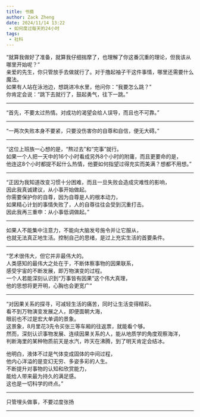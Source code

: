 ```yaml
---
title: 书摘
author: Zack Zheng
date: 2024/11/14 13:22
 - 如何度过每天的24小时
tags:
 - 社科
---
```



“就算我做好了准备，就算我仔细揣摩了，也理解了你这番沉重的理论，但我该从哪里开始呢？”   
亲爱的先生，你只管放手去做就行了。对于撸起袖子干这件事情，哪里还需要什么魔法。    
如果有人站在泳池边，想跳进冷水里，他问你：“我要怎么跳？”   
你肯定会说：“跳下去就行了，鼓起勇气，往下一跳。”         


-----------------------------


“首先，不要太过热情。对成功的渴望会给人误导，而且也不可靠。”


------------------------------


“一两次失败本身不要紧，只要没伤害你的自尊和自信，便无大碍。”


-------------------------------


“这位上班族一心想的是，“熬过去”和“完事”就行。   
如果一个人把一天中的16个小时看成另外8个小时的附庸，而且更要命的是，   
他连这8个小时都提不起什么热情，他要如何指望过得充实而美满？想都不用想。”   


-------------------------------

“正因为我知道改变习惯十分困难，而且一旦失败会造成灾难性的影响，   
因此我真诚建议，从小事开始做起。    
你需要保护你的自尊，因为自尊是人的根本动力，   
如果精心计划的事情失败了，人的自尊往往会受到沉重打击。   
因此我再三重申：从小事低调做起。”   


-------------------------------

如果人不能集中注意力，不能向大脑发号施令并让它服从，   
也就无法真正地生活。控制自己的思绪，是过上充实生活的首要条件。    

-------------------------------


“艺术很伟大，但它并非最伟大的。      
人类感知的最伟大之处在于，不断体察事物的因果联系，     
感受宇宙的不断发展，即万物演变的过程。      
一个人若能深刻认识到“万事皆有因果”这个伟大真理，   
他的思想将更开明，心胸也会更宽广”    


-------------------------------

“对因果关系的探寻，可减轻生活的痛苦，同时让生活变得精彩。   
看不到万物演变发展之人，即便面朝大海，   
眼前也不过是宏大单调的景象。    
这景象，8月里花3先令买张三等车厢的往返票，就能看个够。   
然而，深刻认识事物发展、连续因果关系的人，能从地质学的角度观察海洋，   
判断海里的某种物质前天是水汽，昨天在沸腾，到了明天肯定会结冰。     

他明白，液体不过是气体变成固体的中间过程，   
他内心洋溢的是变幻无穷、多姿多彩的人生。    
不断提升对事物的认知和欣赏能力，   
能给人带来最为持久的满足感。   
这也是一切科学的终点。” 

---------------------------------


只管埋头做事，不要过度张扬     

----------------------------------



